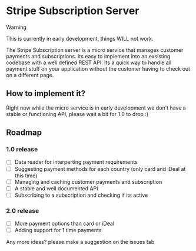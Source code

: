 # Stripe Subscription Server
> [!WARNING]
> This is currently in early development, things WILL not work.

The Stripe Subscription server is a micro service that manages customer payments and subscriptions.
Its easy to implement into an exsisting codebase with a well defined REST API. Its a quick way to handle all payment stuff on your application without the customer having to check out on a different page.

## How to implement it?
Right now while the micro service is in early development we don't have a stable or functioning API, please wait a bit for 1.0 to drop :)

## Roadmap
### 1.0 release
- [ ] Data reader for interperting payment requirements
- [ ] Suggesting payment methods for each country (only card and iDeal at this time)
- [ ] Managing and caching customer payments and subscription
- [ ] A stable and well documented API 
- [ ] Subscribing to a subscription and checking if its active

### 2.0 release
- [ ] More payment options than card or iDeal
- [ ] Adding support for 1 time payments

Any more ideas? please make a suggestion on the issues tab

